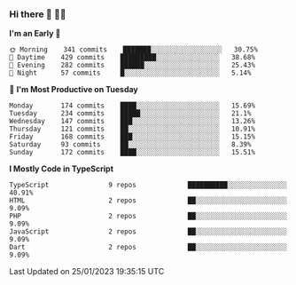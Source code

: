 ### Hi there 👋 🧑‍💻



<!--START_SECTION:waka-->
**I'm an Early 🐤** 

```text
🌞 Morning    341 commits    ███████░░░░░░░░░░░░░░░░░░   30.75% 
🌆 Daytime    429 commits    █████████░░░░░░░░░░░░░░░░   38.68% 
🌃 Evening    282 commits    ██████░░░░░░░░░░░░░░░░░░░   25.43% 
🌙 Night      57 commits     █░░░░░░░░░░░░░░░░░░░░░░░░   5.14%

```
📅 **I'm Most Productive on Tuesday** 

```text
Monday       174 commits    ████░░░░░░░░░░░░░░░░░░░░░   15.69% 
Tuesday      234 commits    █████░░░░░░░░░░░░░░░░░░░░   21.1% 
Wednesday    147 commits    ███░░░░░░░░░░░░░░░░░░░░░░   13.26% 
Thursday     121 commits    ██░░░░░░░░░░░░░░░░░░░░░░░   10.91% 
Friday       168 commits    ███░░░░░░░░░░░░░░░░░░░░░░   15.15% 
Saturday     93 commits     ██░░░░░░░░░░░░░░░░░░░░░░░   8.39% 
Sunday       172 commits    ████░░░░░░░░░░░░░░░░░░░░░   15.51%

```


**I Mostly Code in TypeScript** 

```text
TypeScript               9 repos             ██████████░░░░░░░░░░░░░░░   40.91% 
HTML                     2 repos             ██░░░░░░░░░░░░░░░░░░░░░░░   9.09% 
PHP                      2 repos             ██░░░░░░░░░░░░░░░░░░░░░░░   9.09% 
JavaScript               2 repos             ██░░░░░░░░░░░░░░░░░░░░░░░   9.09% 
Dart                     2 repos             ██░░░░░░░░░░░░░░░░░░░░░░░   9.09%

```



 Last Updated on 25/01/2023 19:35:15 UTC
<!--END_SECTION:waka-->


